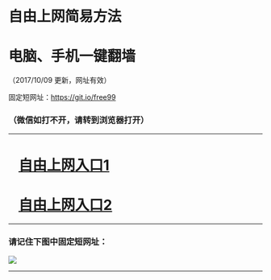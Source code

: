 ﻿# 自由上网简易方法

# 电脑、手机一键翻墙

（2017/10/09 更新，网址有效）

固定短网址：https://git.io/free99

### （微信如打不开，请转到浏览器打开）


***





# &nbsp;&nbsp; <a href="http://ft167917036.fwq-tz-1001.info/fwqtz01.html?t=10090014895 " target="_blank">自由上网入口1</a>
# &nbsp;&nbsp; <a href="http://ft240841240.fwq-tz-1002.info/fwqtz02.html?t=100900114878 " target="_blank">自由上网入口2</a>
***

### 请记住下图中固定短网址：

<img src="https://s3-us-west-2.amazonaws.com/fwq-1001/yjfq-20170905okok.png" /> 


***

